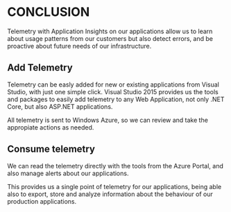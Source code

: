 # CONCLUSION

Telemetry with Application Insights on our applications allow us to learn about usage patterns from our customers but also detect errors, and be proactive about future needs of our infrastructure.

## Add Telemetry

Telemetry can be easly added for new or existing applications from Visual Studio, with just one simple click. Visual Studio 2015 provides us the tools and packages to easily add telemetry to any Web Application, not only .NET Core, but also ASP.NET applications.

All telemetry is sent to Windows Azure, so we can review and take the appropiate actions as needed.

## Consume telemetry

We can read the telemetry directly with the tools from the Azure Portal, and also manage alerts about our applications.  

This provides us a single point of telemetry for our applications, being able also to export, store and analyze information about the behaviour of our production applications.
